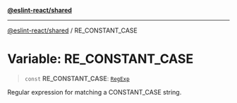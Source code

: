 [**@eslint-react/shared**](../README.md)

***

[@eslint-react/shared](../README.md) / RE\_CONSTANT\_CASE

# Variable: RE\_CONSTANT\_CASE

> `const` **RE\_CONSTANT\_CASE**: [`RegExp`](https://developer.mozilla.org/docs/Web/JavaScript/Reference/Global_Objects/RegExp)

Regular expression for matching a CONSTANT_CASE string.
